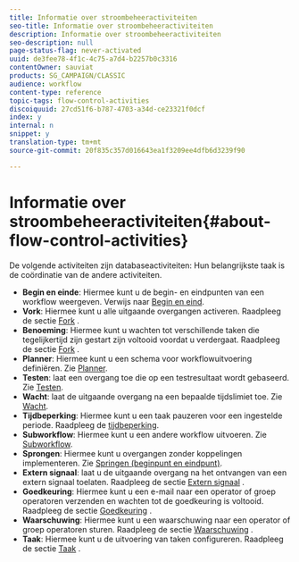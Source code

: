 ```yaml
---
title: Informatie over stroombeheeractiviteiten
seo-title: Informatie over stroombeheeractiviteiten
description: Informatie over stroombeheeractiviteiten
seo-description: null
page-status-flag: never-activated
uuid: de3fee78-4f1c-4c75-a7d4-b2257b0c3316
contentOwner: sauviat
products: SG_CAMPAIGN/CLASSIC
audience: workflow
content-type: reference
topic-tags: flow-control-activities
discoiquuid: 27cd51f6-b787-4703-a34d-ce23321f0dcf
index: y
internal: n
snippet: y
translation-type: tm+mt
source-git-commit: 20f835c357d016643ea1f3209ee4dfb6d3239f90

---
```



# Informatie over stroombeheeractiviteiten{#about-flow-control-activities}

De volgende activiteiten zijn databaseactiviteiten: Hun belangrijkste taak is de coördinatie van de andere activiteiten.

* **Begin en einde**: Hiermee kunt u de begin- en eindpunten van een workflow weergeven. Verwijs naar [Begin en eind](../../workflow/using/start-and-end.md).
* **Vork**: Hiermee kunt u alle uitgaande overgangen activeren. Raadpleeg de sectie [Fork](../../workflow/using/fork.md) .
* **Benoeming**: Hiermee kunt u wachten tot verschillende taken die tegelijkertijd zijn gestart zijn voltooid voordat u verdergaat. Raadpleeg de sectie [Fork](../../workflow/using/fork.md) .
* **Planner**: Hiermee kunt u een schema voor workflowuitvoering definiëren. Zie [Planner](../../workflow/using/scheduler.md).
* **Testen**: laat een overgang toe die op een testresultaat wordt gebaseerd. Zie [Testen](../../workflow/using/test.md).
* **Wacht**: laat de uitgaande overgang na een bepaalde tijdslimiet toe. Zie [Wacht](../../workflow/using/wait.md).
* **Tijdbeperking**: Hiermee kunt u een taak pauzeren voor een ingestelde periode. Raadpleeg de [tijdbeperking](../../workflow/using/time-constraint.md).
* **Subworkflow**: Hiermee kunt u een andere workflow uitvoeren. Zie [Subworkflow](../../workflow/using/sub-workflow.md).
* **Sprongen**: Hiermee kunt u overgangen zonder koppelingen implementeren. Zie [Springen (beginpunt en eindpunt)](../../workflow/using/jump--start-point-and-end-point-.md).
* **Extern signaal**: laat u de uitgaande overgang na het ontvangen van een extern signaal toelaten. Raadpleeg de sectie [Extern signaal](../../workflow/using/external-signal.md) .
* **Goedkeuring**: Hiermee kunt u een e-mail naar een operator of groep operatoren verzenden en wachten tot de goedkeuring is voltooid. Raadpleeg de sectie [Goedkeuring](../../workflow/using/approval.md) .
* **Waarschuwing**: Hiermee kunt u een waarschuwing naar een operator of groep operatoren sturen. Raadpleeg de sectie [Waarschuwing](../../workflow/using/alert.md) .
* **Taak**: Hiermee kunt u de uitvoering van taken configureren. Raadpleeg de sectie [Taak](../../workflow/using/task.md) .


